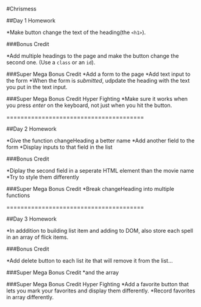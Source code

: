 #Chrismess

##Day 1 Homework

*Make button change the text of the heading(the `<h1>`).

###Bonus Credit

*Add multiple headings to the page and make the button change the second one. (Use a `class` or an `id`).

###Super Mega Bonus Credit
*Add a form to the page
*Add text input to the form
*When the form is _submitted_, udpdate the heading with the text you put in the text input.

###Super Mega Bonus Credit Hyper Fighting
*Make sure it works when you press _enter_ on the keyboard, not just when you hit the button.

=======================================

##Day 2 Homework

*Give the function changeHeading a better name
*Add another field to the form
*Display inputs to that field in the list

###Bonus Credit

*Diplay the second field in a seperate HTML element than the movie name
*Try to style them differently

###Super Mega Bonus Credit
*Break changeHeading into multiple functions

=======================================

##Day 3 Homework

*In adddition to building list item and adding to DOM, also store each spell in an array of flick items.

###Bonus Credit

*Add delete button to each list ite that will remove it from the list...

###Super Mega Bonus Credit
*and the array

###Super Mega Bonus Credit Hyper Fighting
*Add a favorite button that lets you mark your favorites and display them differently.
*Record favorites in array differently. 